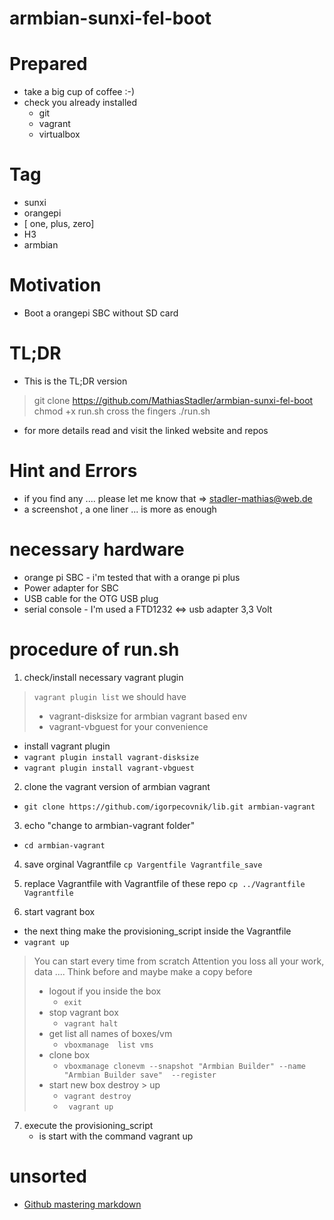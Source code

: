 # armbian-sunxi-fel-boot

# Prepared 
- take a big cup of coffee :-)
- check you already installed  
    - git 
    - vagrant
    - virtualbox 
     

# Tag 
- sunxi 
- orangepi 
- [ one, plus, zero] 
- H3 
- armbian

# Motivation  
- Boot a orangepi SBC without SD card




# TL;DR
- This is  the TL;DR version

> git clone https://github.com/MathiasStadler/armbian-sunxi-fel-boot
> chmod +x run.sh
> cross the fingers
> ./run.sh

- for more details read and visit the linked  website and repos

# Hint and Errors
- if you find any .... please let me know that => stadler-mathias@web.de
- a screenshot , a one liner ... is more as enough


# necessary hardware
- orange pi SBC - i'm tested that with a orange pi plus 
- Power adapter for SBC 
- USB cable for the OTG USB plug
- serial console - I'm used a FTD1232 <=> usb adapter 3,3 Volt  


# procedure of run.sh

1. check/install necessary vagrant plugin
> ```vagrant plugin list```
>  we should have 
>    -   vagrant-disksize  for armbian vagrant based env
>    -   vagrant-vbguest for your convenience

- install vagrant plugin 
- ```vagrant plugin install vagrant-disksize```
- ```vagrant plugin install vagrant-vbguest```    

2. clone the vagrant version of armbian vagrant
- ```git clone https://github.com/igorpecovnik/lib.git armbian-vagrant```

3. echo "change to armbian-vagrant folder"
- ```cd armbian-vagrant```

4. save orginal Vagrantfile 
```cp Vargentfile Vagrantfile_save```

5. replace Vagrantfile with Vagrantfile of these repo
```cp ../Vagrantfile Vagrantfile```

6. start vagrant box 
- the next thing make the provisioning_script inside the Vagrantfile
- ```vagrant up```

> You can start every time from scratch
> Attention you loss all your work, data ....
> Think before and maybe make a copy before
> - logout if you inside the box 
>   - ```exit```
> - stop vagrant box
>   - ```vagrant halt```
> - get list all names of boxes/vm
>   - ```vboxmanage  list vms```
> - clone box 
>   - ```vboxmanage clonevm --snapshot "Armbian Builder" --name "Armbian Builder save"  --register```
> - start new box  destroy > up 
>   - ```vagrant destroy```
>   - ``` vagrant up```



7. execute the  provisioning_script
    - is start with the command vagrant up



# unsorted
- [Github mastering markdown](https://guides.github.com/features/mastering-markdown/)

 